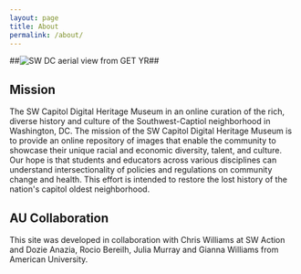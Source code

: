 ```yaml
---
layout: page
title: About
permalink: /about/
--- 
```


##![SW DC aerial view from GET YR](/img/Landing_1.jpg)##

## Mission
The SW Capitol Digital Heritage Museum in an online curation of the rich, diverse history and culture of the Southwest-Captiol neighborhood in Washington, DC.
The mission of the SW Capitol Digital Heritage Museum is to provide an online repository of images that enable the community to showcase their unique racial and economic diversity, talent, and culture. Our hope is that students and educators across various disciplines can understand intersectionality of policies and regulations on community change and health. This effort is intended to restore the lost history of the nation's capitol oldest neighborhood.

## AU Collaboration
This site was developed in collaboration with Chris Williams at SW Action and Dozie Anazia, Rocio Bereilh, Julia Murray and Gianna Williams from American University.
 
